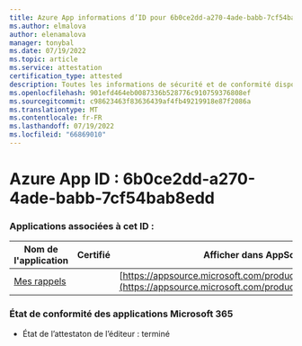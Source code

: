 ```yaml
---
title: Azure App informations d’ID pour 6b0ce2dd-a270-4ade-babb-7cf54bab8edd
ms.author: elmalova
author: elenamalova
manager: tonybal
ms.date: 07/19/2022
ms.topic: article
ms.service: attestation
certification_type: attested
description: Toutes les informations de sécurité et de conformité disponibles pour 6b0ce2dd-a270-4ade-babb-7cf54bab8edd.
ms.openlocfilehash: 901efd464eb0087336b528776c910759376808ef
ms.sourcegitcommit: c98623463f83636439af4fb49219918e87f2086a
ms.translationtype: MT
ms.contentlocale: fr-FR
ms.lasthandoff: 07/19/2022
ms.locfileid: "66869010"
---
```

# <a name="azure-app-id-6b0ce2dd-a270-4ade-babb-7cf54bab8edd"></a>Azure App ID : 6b0ce2dd-a270-4ade-babb-7cf54bab8edd


### <a name="apps-associated-with-this-id"></a>Applications associées à cet ID :
| **Nom de l'application** | **Certifié** | **Afficher dans AppSource** |
|--------------|---------------|-----------------------|
| [Mes rappels](../forward/WA200004342.md) |  | [https://appsource.microsoft.com/product/office/WA200004342](https://appsource.microsoft.com/product/office/WA200004342) |

### <a name="microsoft-365-app-compliance-status"></a>État de conformité des applications Microsoft 365
- État de l’attestaton de l’éditeur : terminé
